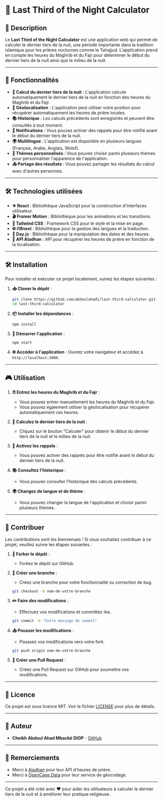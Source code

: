 # 🌙 Last Third of the Night Calculator

## 📝 Description

Le **Last Third of the Night Calculator** est une application web qui permet de calculer le dernier tiers de la nuit, une période importante dans la tradition islamique pour les prières nocturnes comme le Tahajjud. L'application prend en compte les heures du Maghrib et du Fajr pour déterminer le début du dernier tiers de la nuit ainsi que le milieu de la nuit.

---

## 🚀 Fonctionnalités

- **🌅 Calcul du dernier tiers de la nuit** : L'application calcule automatiquement le dernier tiers de la nuit en fonction des heures du Maghrib et du Fajr.
- **📍 Géolocalisation** : L'application peut utiliser votre position pour récupérer automatiquement les heures de prière locales.
- **📚 Historique** : Les calculs précédents sont enregistrés et peuvent être consultés à tout moment.
- **🔔 Notifications** : Vous pouvez activer des rappels pour être notifié avant le début du dernier tiers de la nuit.
- **🌍 Multilingue** : L'application est disponible en plusieurs langues (Français, Arabe, Anglais, Wolof).
- **🎨 Thèmes personnalisés** : Vous pouvez choisir parmi plusieurs thèmes pour personnaliser l'apparence de l'application.
- **📤 Partage des résultats** : Vous pouvez partager les résultats du calcul avec d'autres personnes.

---

## 🛠 Technologies utilisées

- **⚛️ React** : Bibliothèque JavaScript pour la construction d'interfaces utilisateur.
- **🎬 Framer Motion** : Bibliothèque pour les animations et les transitions.
- **🎨 Tailwind CSS** : Framework CSS pour le style et la mise en page.
- **🌐 i18next** : Bibliothèque pour la gestion des langues et la traduction.
- **📅 Day.js** : Bibliothèque pour la manipulation des dates et des heures.
- **🕌 API Aladhan** : API pour récupérer les heures de prière en fonction de la localisation.

---

## 🛠 Installation

Pour installer et exécuter ce projet localement, suivez les étapes suivantes :

1. **📥 Cloner le dépôt** :
   ```bash
   git clone https://github.com/abdoulahadi/last-third-calculator.git
   cd last-third-calculator
   ```

2. **📦 Installer les dépendances** :
   ```bash
   npm install
   ```

3. **🚀 Démarrer l'application** :
   ```bash
   npm start
   ```

4. **🌐 Accéder à l'application** :
   Ouvrez votre navigateur et accédez à `http://localhost:3000`.

---

## 🎮 Utilisation

1. **⏰ Entrez les heures du Maghrib et du Fajr** :
   - Vous pouvez entrer manuellement les heures du Maghrib et du Fajr.
   - Vous pouvez également utiliser la géolocalisation pour récupérer automatiquement ces heures.

2. **🧮 Calculez le dernier tiers de la nuit** :
   - Cliquez sur le bouton "Calculer" pour obtenir le début du dernier tiers de la nuit et le milieu de la nuit.

3. **🔔 Activez les rappels** :
   - Vous pouvez activer des rappels pour être notifié avant le début du dernier tiers de la nuit.

4. **📚 Consultez l'historique** :
   - Vous pouvez consulter l'historique des calculs précédents.

5. **🌍 Changez de langue et de thème** :
   - Vous pouvez changer la langue de l'application et choisir parmi plusieurs thèmes.

---

## 🤝 Contribuer

Les contributions sont les bienvenues ! Si vous souhaitez contribuer à ce projet, veuillez suivre les étapes suivantes :

1. **🍴 Forker le dépôt** :
   - Forkez le dépôt sur GitHub.

2. **🌿 Créer une branche** :
   - Créez une branche pour votre fonctionnalité ou correction de bug.
   ```bash
   git checkout -b nom-de-votre-branche
   ```

3. **✏️ Faire des modifications** :
   - Effectuez vos modifications et committez-les.
   ```bash
   git commit -m "Votre message de commit"
   ```

4. **📤 Pousser les modifications** :
   - Poussez vos modifications vers votre fork.
   ```bash
   git push origin nom-de-votre-branche
   ```

5. **🔗 Créer une Pull Request** :
   - Créez une Pull Request sur GitHub pour soumettre vos modifications.

---

## 📜 Licence

Ce projet est sous licence MIT. Voir le fichier [LICENSE](LICENSE) pour plus de détails.

---

## 👤 Auteur

- **Cheikh Abdoul Ahad Mbacké DIOP** - [GitHub](https://github.com/abdoulahadi)

---

## 🙏 Remerciements

- Merci à [Aladhan](https://aladhan.com/) pour leur API d'heures de prière.
- Merci à [OpenCage Data](https://opencagedata.com/) pour leur service de géocodage.

---

Ce projet a été créé avec ❤️ pour aider les utilisateurs à calculer le dernier tiers de la nuit et à améliorer leur pratique religieuse.
